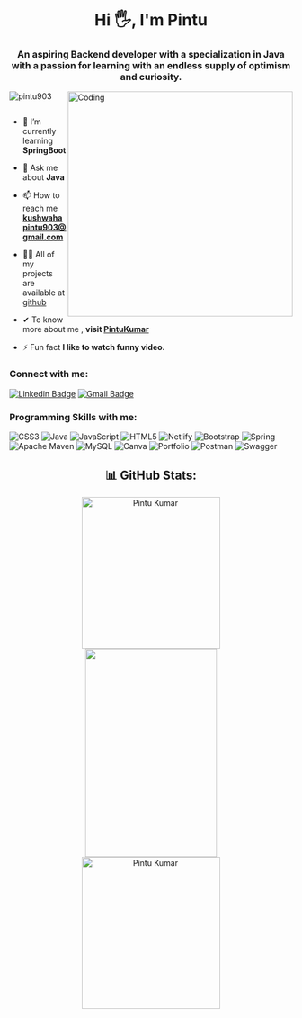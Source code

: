 <h1 align="center">Hi 🖐, I'm Pintu</h1>
<h3 align="center">An aspiring Backend developer with a specialization in Java with a passion for learning with an endless supply of optimism and curiosity.</h3>

<img align="right" alt="Coding" width="400" src="https://s3-us-west-2.amazonaws.com/robogarden-new/Articles/upload/blogs/lg-leverage-of-coding.jpg">

<p align="left"> <img src="https://komarev.com/ghpvc/?username=pintu903&label=Profile%20views&color=0e75b6&style=flat" alt="pintu903" /> </p>

<p align="left"> <a href="https://twitter.com/" target="blank"><img src="https://img.shields.io/twitter/follow/?logo=twitter&style=for-the-badge" alt="" /></a> </p>

- 🌱 I’m currently learning **SpringBoot**

- 💬 Ask me about **Java**

- 📫 How to reach me **kushwahapintu903@gmail.com**
- 👨‍💻 All of my projects are available at [github](https://github.com/pintu903?tab=repositories)

- ✔ To know more about me , **visit [PintuKumar](https://pintu903.github.io/)**
- ⚡ Fun fact **I like to watch funny video.**

<h3 align="left">Connect with me:</h3>



<p align="center">

  
 [![Linkedin Badge](https://img.shields.io/badge/-Pintu-blue?style=flat-square&logo=Linkedin&logoColor=white&link=https://www.linkedin.com/in/pintukumar903//)](https://www.linkedin.com/in/pintukumar903/)  [![Gmail Badge](https://img.shields.io/badge/-kushwahapintu903@gmail.com-c14438?style=flat-square&logo=Gmail&logoColor=white&link=mailto:kushwahapintu903@gmail.com)](mailto:kushwahapintu903@gmail.com)
 </p>

 
<h3>Programming Skills with me:</h3>

![CSS3](https://img.shields.io/badge/css3-%231572B6.svg?style=for-the-badge&logo=css3&logoColor=white) ![Java](https://img.shields.io/badge/java-%23ED8B00.svg?style=for-the-badge&logo=java&logoColor=white) ![JavaScript](https://img.shields.io/badge/javascript-%23323330.svg?style=for-the-badge&logo=javascript&logoColor=%23F7DF1E) ![HTML5](https://img.shields.io/badge/html5-%23E34F26.svg?style=for-the-badge&logo=html5&logoColor=white) ![Netlify](https://img.shields.io/badge/netlify-%23000000.svg?style=for-the-badge&logo=netlify&logoColor=#00C7B7) ![Bootstrap](https://img.shields.io/badge/bootstrap-%23563D7C.svg?style=for-the-badge&logo=bootstrap&logoColor=white) ![Spring](https://img.shields.io/badge/spring-%236DB33F.svg?style=for-the-badge&logo=spring&logoColor=white) ![Apache Maven](https://img.shields.io/badge/Apache%20Maven-C71A36?style=for-the-badge&logo=Apache%20Maven&logoColor=white) ![MySQL](https://img.shields.io/badge/mysql-%2300f.svg?style=for-the-badge&logo=mysql&logoColor=white) ![Canva](https://img.shields.io/badge/Canva-%2300C4CC.svg?style=for-the-badge&logo=Canva&logoColor=white) ![Portfolio](https://img.shields.io/badge/Portfolio-%23000000.svg?style=for-the-badge&logo=firefox&logoColor=#FF7139) ![Postman](https://img.shields.io/badge/Postman-FF6C37?style=for-the-badge&logo=postman&logoColor=white) ![Swagger](https://img.shields.io/badge/-Swagger-%23Clojure?style=for-the-badge&logo=swagger&logoColor=white)

<h2 align="center">📊 GitHub Stats:</h2>
 
 <div align="center">
  <img align="center" margin="auto" src="https://github-readme-stats.vercel.app/api?username=pintu903&theme=radical&hide_border=true&include_all_commits=false&count_private=false" alt="Pintu Kumar" height="270px" width="70%" />
   </div>
 
 <div align="center">
  <img  src="https://github-readme-streak-stats.herokuapp.com/?user=pintu903&theme=radical&hide_border=true" height="370px" width="68%" />
  </div>

 <div align="center">
  <img src="https://github-readme-stats.vercel.app/api/top-langs/?username=pintu903&theme=radical&hide_border=true&include_all_commits=true&count_private=true&layout=compact" alt="Pintu Kumar" height="270px" width="70%"  />
  </div>
